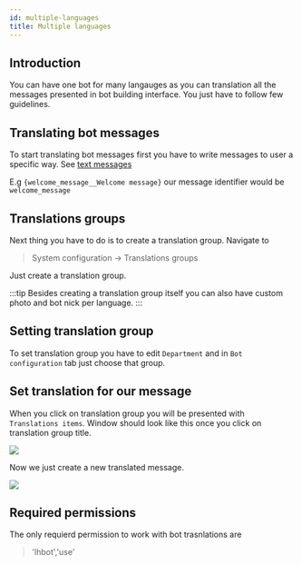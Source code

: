 ```yaml
---
id: multiple-languages
title: Multiple languages
---
```


## Introduction

You can have one bot for many langauges as you can translation all the messages presented in bot building interface. You just have to follow few guidelines.

## Translating bot messages

To start translating bot messages first you have to write messages to user a specific way. See [text messages](text.md#text-message)

E.g `{welcome_message__Welcome message}` our message identifier would be  `welcome_message`

## Translations groups

Next thing you have to do is to create a translation group. Navigate to
> System configuration -> Translations groups

Just create a translation group.

:::tip
Besides creating a translation group itself you can also have custom photo and bot nick per language.
:::

## Setting translation group

To set translation group you have to edit `Department` and in `Bot configuration` tab just choose that group.

## Set translation for our message

When you click on translation group you will be presented with `Translations items`. Window should look like this once you click on translation group title.

![](/img/bot/translations-groups.png)

Now we just create a new translated message.

![](/img/bot/translation-item.png)

## Required permissions

The only requierd permission to work with bot trasnlations are 

> 'lhbot','use'

